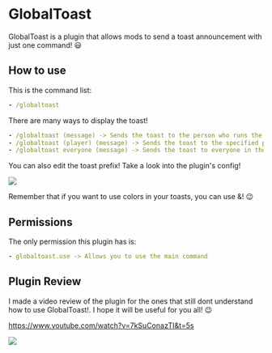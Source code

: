 # GlobalToast

GlobalToast is a plugin that allows mods to send a toast announcement with just one command! 😃

## How to use

This is the command list:
```yaml
- /globaltoast
```

There are many ways to display the toast!
```yaml
- /globaltoast (message) -> Sends the toast to the person who runs the command
- /globaltoast (player) (message) -> Sends the toast to the specified player
- /globaltoast everyone (message) -> Sends the toast to everyone in the server
```

You can also edit the toast prefix! Take a look into the plugin's config!

<img src="https://cdn.discordapp.com/attachments/1090771905805561907/1109537427174985910/image.png">

Remember that if you want to use colors in your toasts, you can use &! 😉

## Permissions

The only permission this plugin has is:
```yaml
- globaltoast.use -> Allows you to use the main command
```

## Plugin Review

I made a video review of the plugin for the ones that still dont understand how to use GlobalToast!. I hope it will be useful for you all! :wink:

https://www.youtube.com/watch?v=7kSuConazTI&t=5s

<img src="https://cdn.discordapp.com/attachments/1090771905805561907/1109534469410525294/9.png">
